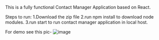 This is a fully functional Contact Manager Application based on React.

Steps to run:
1.Download the zip file
2.run npm install to download node modules.
3.run start to run contact manager application in local host.

For demo see this pic-
![image](https://user-images.githubusercontent.com/86090940/131658428-cdd98f98-a1c9-4067-93f4-0514a7efab69.png)
